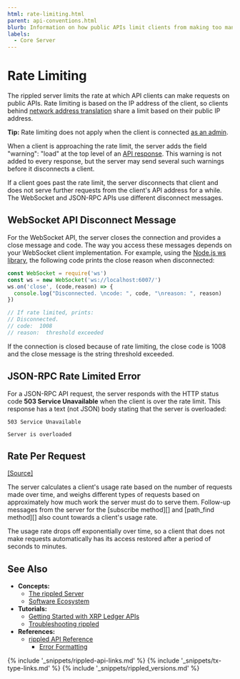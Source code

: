 ```yaml
---
html: rate-limiting.html
parent: api-conventions.html
blurb: Information on how public APIs limit clients from making too many requests.
labels:
  - Core Server
---
```

# Rate Limiting

The <span class="code-snippet">rippled</span> server limits the rate at which API clients can make requests on public APIs. Rate limiting is based on the IP address of the client, so clients behind [network address translation](https://en.wikipedia.org/wiki/Network_address_translation) share a limit based on their public IP address.

**Tip:** Rate limiting does not apply when the client is connected [as an admin](get-started-using-http-websocket-apis.html#admin-access).

When a client is approaching the rate limit, the server adds the field <span class="code-snippet">"warning": "load"</span> at the top level of an [API response](response-formatting.html). This warning is not added to every response, but the server may send several such warnings before it disconnects a client.

If a client goes past the rate limit, the server disconnects that client and does not serve further requests from the client's API address for a while. The WebSocket and JSON-RPC APIs use different disconnect messages.

## WebSocket API Disconnect Message

For the WebSocket API, the server closes the connection and provides a close message and code. The way you access these messages depends on your WebSocket client implementation. For example, using the [Node.js ws library](https://github.com/websockets/ws), the following code prints the close reason when disconnected:

```js
const WebSocket = require('ws')
const ws = new WebSocket('ws://localhost:6007/')
ws.on('close', (code,reason) => {
  console.log("Disconnected. \ncode: ", code, "\nreason: ", reason)
})

// If rate limited, prints:
// Disconnected.
// code:  1008
// reason:  threshold exceeded
```

If the connection is closed because of rate limiting, the close code is <span class="code-snippet">1008</span> and the close message is the string <span class="code-snippet">threshold exceeded</span>.

## JSON-RPC Rate Limited Error

For a JSON-RPC API request, the server responds with the HTTP status code **503 Service Unavailable** when the client is over the rate limit. This response has a text (not JSON) body stating that the server is overloaded:

```text
503 Service Unavailable

Server is overloaded
```

## Rate Per Request
[[Source]](https://github.com/ripple/rippled/blob/master/src/ripple/resource/Fees.h "Source")

The server calculates a client's usage rate based on the number of requests made over time, and weighs different types of requests based on approximately how much work the server must do to serve them. Follow-up messages from the server for the [subscribe method][] and [path_find method][] also count towards a client's usage rate.

The usage rate drops off exponentially over time, so a client that does not make requests automatically has its access restored after a period of seconds to minutes.

## See Also

- **Concepts:**
    - [The <span class="code-snippet">rippled</span> Server](xrpl-servers.html)
    - [Software Ecosystem](software-ecosystem.html)
- **Tutorials:**
    - [Getting Started with XRP Ledger APIs](get-started-using-http-websocket-apis.html)
    - [Troubleshooting rippled](troubleshoot-the-rippled-server.html)
- **References:**
    - [rippled API Reference](http-websocket-apis.html)
        - [Error Formatting](error-formatting.html)

<!--{# common link defs #}-->
{% include '_snippets/rippled-api-links.md' %}
{% include '_snippets/tx-type-links.md' %}
{% include '_snippets/rippled_versions.md' %}
